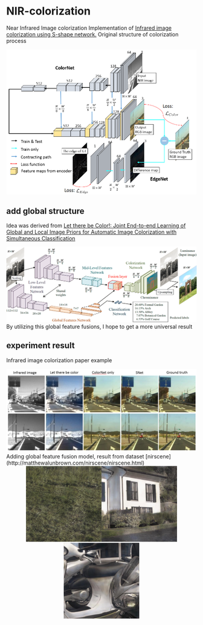 # NIR-colorization
Near Infrared Image colorization
Implementation of [Infrared image colorization using S-shape network.](https://waseda.pure.elsevier.com/en/publications/infrared-image-colorization-using-a-s-shape-network)
Original structure of colorization process
<div align=center><img width="600" src="https://raw.githubusercontent.com/endrol/NIR-colorization/master/IMG/overview2.png"/></div>
<div align=left>

## add global structure
Idea was derived from [Let there be Color!: Joint End-to-end Learning of Global and Local Image Priors for Automatic Image Colorization with Simultaneous Classification](http://iizuka.cs.tsukuba.ac.jp/projects/colorization/en/)  
<div align=center><img width="600" src="https://raw.githubusercontent.com/endrol/NIR-colorization/master/IMG/model.png"/></div>
<div align=left>
By utilizing this global feature fusions, I hope to get a more universal result

## experiment result
Infrared image colorization paper example
<div align=center><img width="600" src="https://raw.githubusercontent.com/endrol/NIR-colorization/master/IMG/compare0.png"/></div>
<div align=left>
Adding global feature fusion model, result from dataset [nirscene](http://matthewalunbrown.com/nirscene/nirscene.html)
<center class="half">
    <img src="https://raw.githubusercontent.com/endrol/NIR-colorization/master/IMG/7.jpg" width="200"/><img src="https://raw.githubusercontent.com/endrol/NIR-colorization/master/IMG/43.jpg" width="200"/><img src="https://raw.githubusercontent.com/endrol/NIR-colorization/master/IMG/51.jpg" width="200"/>
</center>
<div align=left>
